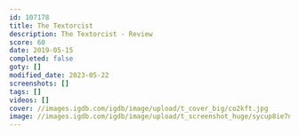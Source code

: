```yaml
---
id: 107178
title: The Textorcist
description: The Textorcist - Review
score: 60
date: 2019-05-15
completed: false
goty: []
modified_date: 2023-05-22
screenshots: []
tags: []
videos: []
cover: //images.igdb.com/igdb/image/upload/t_cover_big/co2kft.jpg
image: //images.igdb.com/igdb/image/upload/t_screenshot_huge/sycup8ie7nqrdzrdhpzd.jpg
---
```

